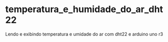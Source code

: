 # temperatura_e_humidade_do_ar_dht22
Lendo e exibindo temperatura e umidade do ar com dht22 e arduino uno r3
